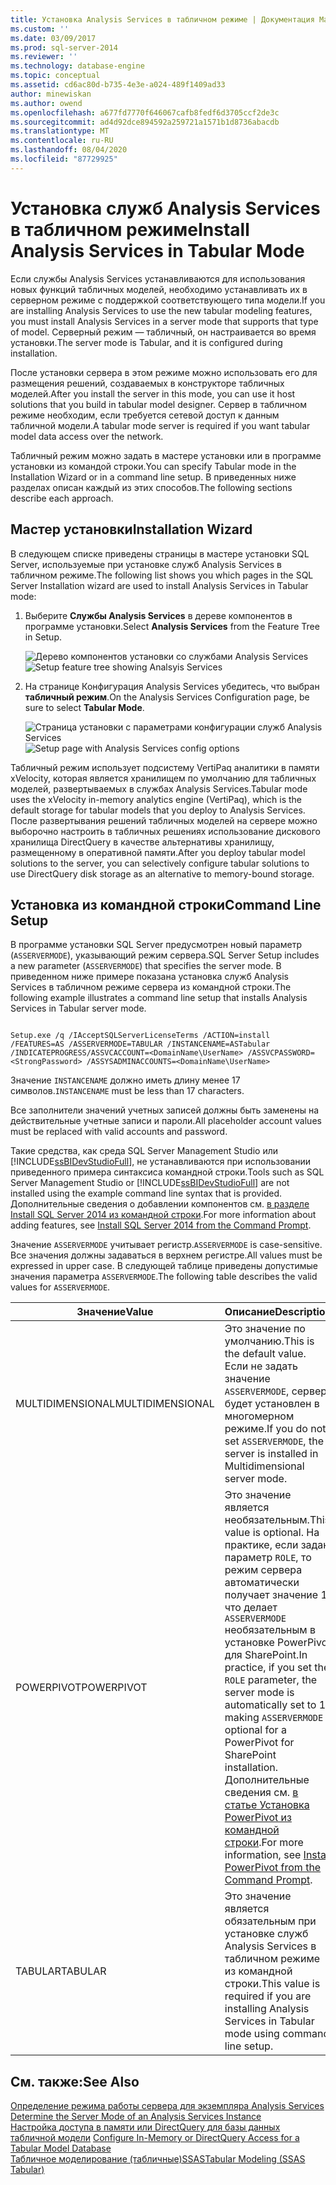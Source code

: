 ```yaml
---
title: Установка Analysis Services в табличном режиме | Документация Майкрософт
ms.custom: ''
ms.date: 03/09/2017
ms.prod: sql-server-2014
ms.reviewer: ''
ms.technology: database-engine
ms.topic: conceptual
ms.assetid: cd6ac80d-b735-4e3e-a024-489f1409ad33
author: minewiskan
ms.author: owend
ms.openlocfilehash: a677fd7770f646067cafb8fedf6d3705ccf2de3c
ms.sourcegitcommit: ad4d92dce894592a259721a1571b1d8736abacdb
ms.translationtype: MT
ms.contentlocale: ru-RU
ms.lasthandoff: 08/04/2020
ms.locfileid: "87729925"
---
```

# <a name="install-analysis-services-in-tabular-mode"></a><span data-ttu-id="d9bd4-102">Установка служб Analysis Services в табличном режиме</span><span class="sxs-lookup"><span data-stu-id="d9bd4-102">Install Analysis Services in Tabular Mode</span></span>
  <span data-ttu-id="d9bd4-103">Если службы Analysis Services устанавливаются для использования новых функций табличных моделей, необходимо устанавливать их в серверном режиме с поддержкой соответствующего типа модели.</span><span class="sxs-lookup"><span data-stu-id="d9bd4-103">If you are installing Analysis Services to use the new tabular modeling features, you must install Analysis Services in a server mode that supports that type of model.</span></span> <span data-ttu-id="d9bd4-104">Серверный режим — табличный, он настраивается во время установки.</span><span class="sxs-lookup"><span data-stu-id="d9bd4-104">The server mode is Tabular, and it is configured during installation.</span></span>  
  
 <span data-ttu-id="d9bd4-105">После установки сервера в этом режиме можно использовать его для размещения решений, создаваемых в конструкторе табличных моделей.</span><span class="sxs-lookup"><span data-stu-id="d9bd4-105">After you install the server in this mode, you can use it host solutions that you build in tabular model designer.</span></span> <span data-ttu-id="d9bd4-106">Сервер в табличном режиме необходим, если требуется сетевой доступ к данным табличной модели.</span><span class="sxs-lookup"><span data-stu-id="d9bd4-106">A tabular mode server is required if you want tabular model data access over the network.</span></span>  
  
 <span data-ttu-id="d9bd4-107">Табличный режим можно задать в мастере установки или в программе установки из командой строки.</span><span class="sxs-lookup"><span data-stu-id="d9bd4-107">You can specify Tabular mode in the Installation Wizard or in a command line setup.</span></span> <span data-ttu-id="d9bd4-108">В приведенных ниже разделах описан каждый из этих способов.</span><span class="sxs-lookup"><span data-stu-id="d9bd4-108">The following sections describe each approach.</span></span>  
  
## <a name="installation-wizard"></a><span data-ttu-id="d9bd4-109">Мастер установки</span><span class="sxs-lookup"><span data-stu-id="d9bd4-109">Installation Wizard</span></span>  
 <span data-ttu-id="d9bd4-110">В следующем списке приведены страницы в мастере установки SQL Server, используемые при установке служб Analysis Services в табличном режиме.</span><span class="sxs-lookup"><span data-stu-id="d9bd4-110">The following list shows you which pages in the SQL Server Installation wizard are used to install Analysis Services in Tabular mode:</span></span>  
  
1.  <span data-ttu-id="d9bd4-111">Выберите **Службы Analysis Services** в дереве компонентов в программе установки.</span><span class="sxs-lookup"><span data-stu-id="d9bd4-111">Select **Analysis Services** from the Feature Tree in Setup.</span></span>  
  
     <span data-ttu-id="d9bd4-112">![Дерево компонентов установки со службами Analysis Services](../../../sql-server/install/media/ssas-setupas.gif "Дерево компонентов установки со службами Analysis Services")</span><span class="sxs-lookup"><span data-stu-id="d9bd4-112">![Setup feature tree showing Analsyis Services](../../../sql-server/install/media/ssas-setupas.gif "Setup feature tree showing Analsyis Services")</span></span>  
  
2.  <span data-ttu-id="d9bd4-113">На странице Конфигурация Analysis Services убедитесь, что выбран **табличный режим**.</span><span class="sxs-lookup"><span data-stu-id="d9bd4-113">On the Analysis Services Configuration page, be sure to select **Tabular Mode**.</span></span>  
  
     <span data-ttu-id="d9bd4-114">![Страница установки с параметрами конфигурации служб Analysis Services](../../../sql-server/install/media/ssas-setupasconfig.gif "Страница установки с параметрами конфигурации служб Analysis Services")</span><span class="sxs-lookup"><span data-stu-id="d9bd4-114">![Setup page with Analysis Services config options](../../../sql-server/install/media/ssas-setupasconfig.gif "Setup page with Analysis Services config options")</span></span>  
  
 <span data-ttu-id="d9bd4-115">Табличный режим использует подсистему VertiPaq аналитики в памяти xVelocity, которая является хранилищем по умолчанию для табличных моделей, развертываемых в службах Analysis Services.</span><span class="sxs-lookup"><span data-stu-id="d9bd4-115">Tabular mode uses the xVelocity in-memory analytics engine (VertiPaq), which is the default storage for tabular models that you deploy to Analysis Services.</span></span> <span data-ttu-id="d9bd4-116">После развертывания решений табличных моделей на сервере можно выборочно настроить в табличных решениях использование дискового хранилища DirectQuery в качестве альтернативы хранилищу, размещенному в оперативной памяти.</span><span class="sxs-lookup"><span data-stu-id="d9bd4-116">After you deploy tabular model solutions to the server, you can selectively configure tabular solutions to use DirectQuery disk storage as an alternative to memory-bound storage.</span></span>  
  
## <a name="command-line-setup"></a><span data-ttu-id="d9bd4-117">Установка из командной строки</span><span class="sxs-lookup"><span data-stu-id="d9bd4-117">Command Line Setup</span></span>  
 <span data-ttu-id="d9bd4-118">В программе установки SQL Server предусмотрен новый параметр (`ASSERVERMODE`), указывающий режим сервера.</span><span class="sxs-lookup"><span data-stu-id="d9bd4-118">SQL Server Setup includes a new parameter (`ASSERVERMODE`) that specifies the server mode.</span></span> <span data-ttu-id="d9bd4-119">В приведенном ниже примере показана установка служб Analysis Services в табличном режиме сервера из командной строки.</span><span class="sxs-lookup"><span data-stu-id="d9bd4-119">The following example illustrates a command line setup that installs Analysis Services in Tabular server mode.</span></span>  
  
```  
  
Setup.exe /q /IAcceptSQLServerLicenseTerms /ACTION=install /FEATURES=AS /ASSERVERMODE=TABULAR /INSTANCENAME=ASTabular /INDICATEPROGRESS/ASSVCACCOUNT=<DomainName\UserName> /ASSVCPASSWORD=<StrongPassword> /ASSYSADMINACCOUNTS=<DomainName\UserName>   
```  
  
 <span data-ttu-id="d9bd4-120">Значение `INSTANCENAME` должно иметь длину менее 17 символов.</span><span class="sxs-lookup"><span data-stu-id="d9bd4-120">`INSTANCENAME` must be less than 17 characters.</span></span>  
  
 <span data-ttu-id="d9bd4-121">Все заполнители значений учетных записей должны быть заменены на действительные учетные записи и пароли.</span><span class="sxs-lookup"><span data-stu-id="d9bd4-121">All placeholder account values must be replaced with valid accounts and password.</span></span>  
  
 <span data-ttu-id="d9bd4-122">Такие средства, как среда SQL Server Management Studio или [!INCLUDE[ssBIDevStudioFull](../../../includes/ssbidevstudiofull-md.md)], не устанавливаются при использовании приведенного примера синтаксиса командной строки.</span><span class="sxs-lookup"><span data-stu-id="d9bd4-122">Tools such as SQL Server Management Studio or [!INCLUDE[ssBIDevStudioFull](../../../includes/ssbidevstudiofull-md.md)] are not installed using the example command line syntax that is provided.</span></span> <span data-ttu-id="d9bd4-123">Дополнительные сведения о добавлении компонентов см. [в разделе Install SQL Server 2014 из командной строки](../../../database-engine/install-windows/install-sql-server-from-the-command-prompt.md).</span><span class="sxs-lookup"><span data-stu-id="d9bd4-123">For more information about adding features, see [Install SQL Server 2014 from the Command Prompt](../../../database-engine/install-windows/install-sql-server-from-the-command-prompt.md).</span></span>  
  
 <span data-ttu-id="d9bd4-124">Значение `ASSERVERMODE` учитывает регистр.</span><span class="sxs-lookup"><span data-stu-id="d9bd4-124">`ASSERVERMODE` is case-sensitive.</span></span>  <span data-ttu-id="d9bd4-125">Все значения должны задаваться в верхнем регистре.</span><span class="sxs-lookup"><span data-stu-id="d9bd4-125">All values must be expressed in upper case.</span></span> <span data-ttu-id="d9bd4-126">В следующей таблице приведены допустимые значения параметра `ASSERVERMODE`.</span><span class="sxs-lookup"><span data-stu-id="d9bd4-126">The following table describes the valid values for `ASSERVERMODE`.</span></span>  
  
|<span data-ttu-id="d9bd4-127">Значение</span><span class="sxs-lookup"><span data-stu-id="d9bd4-127">Value</span></span>|<span data-ttu-id="d9bd4-128">Описание</span><span class="sxs-lookup"><span data-stu-id="d9bd4-128">Description</span></span>|  
|-----------|-----------------|  
|<span data-ttu-id="d9bd4-129">MULTIDIMENSIONAL</span><span class="sxs-lookup"><span data-stu-id="d9bd4-129">MULTIDIMENSIONAL</span></span>|<span data-ttu-id="d9bd4-130">Это значение по умолчанию.</span><span class="sxs-lookup"><span data-stu-id="d9bd4-130">This is the default value.</span></span> <span data-ttu-id="d9bd4-131">Если не задать значение `ASSERVERMODE`, сервер будет установлен в многомерном режиме.</span><span class="sxs-lookup"><span data-stu-id="d9bd4-131">If you do not set `ASSERVERMODE`, the server is installed in Multidimensional server mode.</span></span>|  
|<span data-ttu-id="d9bd4-132">POWERPIVOT</span><span class="sxs-lookup"><span data-stu-id="d9bd4-132">POWERPIVOT</span></span>|<span data-ttu-id="d9bd4-133">Это значение является необязательным.</span><span class="sxs-lookup"><span data-stu-id="d9bd4-133">This value is optional.</span></span> <span data-ttu-id="d9bd4-134">На практике, если задан параметр `ROLE`, то режим сервера автоматически получает значение 1, что делает `ASSERVERMODE` необязательным в установке PowerPivot для SharePoint.</span><span class="sxs-lookup"><span data-stu-id="d9bd4-134">In practice, if you set the `ROLE` parameter, the server mode is automatically set to 1, making `ASSERVERMODE` optional for a PowerPivot for SharePoint installation.</span></span> <span data-ttu-id="d9bd4-135">Дополнительные сведения см. [в статье Установка PowerPivot из командной строки](../../../sql-server/install/install-powerpivot-from-the-command-prompt.md).</span><span class="sxs-lookup"><span data-stu-id="d9bd4-135">For more information, see [Install PowerPivot from the Command Prompt](../../../sql-server/install/install-powerpivot-from-the-command-prompt.md).</span></span>|  
|<span data-ttu-id="d9bd4-136">TABULAR</span><span class="sxs-lookup"><span data-stu-id="d9bd4-136">TABULAR</span></span>|<span data-ttu-id="d9bd4-137">Это значение является обязательным при установке служб Analysis Services в табличном режиме из командной строки.</span><span class="sxs-lookup"><span data-stu-id="d9bd4-137">This value is required if you are installing Analysis Services in Tabular mode using command line setup.</span></span>|  
  
## <a name="see-also"></a><span data-ttu-id="d9bd4-138">См. также:</span><span class="sxs-lookup"><span data-stu-id="d9bd4-138">See Also</span></span>  
 <span data-ttu-id="d9bd4-139">[Определение режима работы сервера для экземпляра Analysis Services](../determine-the-server-mode-of-an-analysis-services-instance.md) </span><span class="sxs-lookup"><span data-stu-id="d9bd4-139">[Determine the Server Mode of an Analysis Services Instance](../determine-the-server-mode-of-an-analysis-services-instance.md) </span></span>  
 <span data-ttu-id="d9bd4-140">[Настройка доступа в памяти или DirectQuery для базы данных табличной модели](../../tabular-models/enable-directquery-mode-in-ssms.md) </span><span class="sxs-lookup"><span data-stu-id="d9bd4-140">[Configure In-Memory or DirectQuery Access for a Tabular Model Database](../../tabular-models/enable-directquery-mode-in-ssms.md) </span></span>  
 [<span data-ttu-id="d9bd4-141">Табличное моделирование &#40;табличные&#41;SSAS</span><span class="sxs-lookup"><span data-stu-id="d9bd4-141">Tabular Modeling &#40;SSAS Tabular&#41;</span></span>](../../tabular-models/tabular-models-ssas.md)  
  
  
